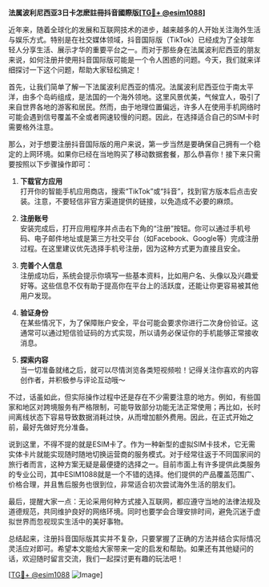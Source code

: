 **法属波利尼西亚3日卡怎麽註冊抖音國際版[[TG💪+ @esim1088](https://t.me/s/esim1088)]**

近年来，随着全球化的发展和互联网技术的进步，越来越多的人开始关注海外生活与娱乐方式。特别是在社交媒体领域，抖音国际版（TikTok）已经成为了全球年轻人分享生活、展示才华的重要平台之一。而对于那些身在法属波利尼西亚的朋友来说，如何注册并使用抖音国际版可能是一个令人困惑的问题。今天，我们就来详细探讨一下这个问题，帮助大家轻松搞定！

首先，让我们简单了解一下法属波利尼西亚的情况。法属波利尼西亚位于南太平洋，由多个岛屿组成，是法国的一个海外领地。这里风景优美，气候宜人，吸引了来自世界各地的游客和居民。然而，由于地理位置偏远，许多人在使用手机网络时可能会遇到信号覆盖不全或者网速较慢的问题。因此，在选择适合自己的SIM卡时需要格外注意。

那么，对于想要注册抖音国际版的用户来说，第一步当然是要确保自己拥有一个稳定的上网环境。如果你已经在当地购买了移动数据套餐，那么恭喜你！接下来只需要按照以下步骤操作即可：

1. **下载官方应用**  
   打开你的智能手机应用商店，搜索“TikTok”或“抖音”，找到官方版本后点击安装。注意，不要轻信非官方渠道提供的链接，以免造成不必要的麻烦。

2. **注册账号**  
   安装完成后，打开应用程序并点击右下角的“注册”按钮。你可以通过手机号码、电子邮件地址或是第三方社交平台（如Facebook、Google等）完成注册过程。在这里建议优先选择手机号注册，因为这种方式更为直接且安全。

3. **完善个人信息**  
   注册成功后，系统会提示你填写一些基本资料，比如用户名、头像以及兴趣爱好等。这些信息不仅有助于提高你在平台上的活跃度，还能让你更容易被其他用户发现。

4. **验证身份**  
   在某些情况下，为了保障账户安全，平台可能会要求你进行二次身份验证。这通常可以通过短信验证码的方式实现，所以请务必保证你的手机能够正常接收消息。

5. **探索内容**  
   当一切准备就绪之后，就可以尽情浏览各类短视频啦！记得关注你喜欢的内容创作者，并积极参与评论互动哦～

不过，话虽如此，但实际操作过程中还是存在不少需要注意的地方。例如，有些国家和地区对跨境服务有严格限制，可能导致部分功能无法正常使用；再比如，长时间离线状态下容易导致数据消耗过快，从而增加额外费用。因此，在正式开始之前，最好先做好充分准备。

说到这里，不得不提的就是ESIM卡了。作为一种新型的虚拟SIM卡技术，它无需实体卡片就能实现随时随地切换运营商的服务模式。对于经常往返于不同国家间的旅行者而言，这种方案无疑是最便捷的选择之一。目前市面上有许多提供此类服务的专业公司，其中ESIM1088就是一个不错的选择。他们提供的产品覆盖范围广、价格合理，并且售后服务也很到位，非常适合初次尝试海外生活的朋友们。

最后，提醒大家一点：无论采用何种方式接入互联网，都应遵守当地的法律法规及道德规范，共同维护良好的网络环境。同时也要学会合理安排时间，避免沉迷于虚拟世界而忽视现实生活中的美好事物。

总结起来，注册抖音国际版其实并不复杂，只要掌握了正确的方法并结合实际情况灵活应对即可。希望本文能给大家带来一定的启发和帮助。如果还有其他疑问的话，欢迎随时留言交流，我们一起探讨更有趣的玩法吧！

[[TG💪+ @esim1088](https://t.me/s/esim1088) ![Image](https://i.postimg.cc/4NQfJmqS/Snipaste-2025-05-13-00-14-12.png)]